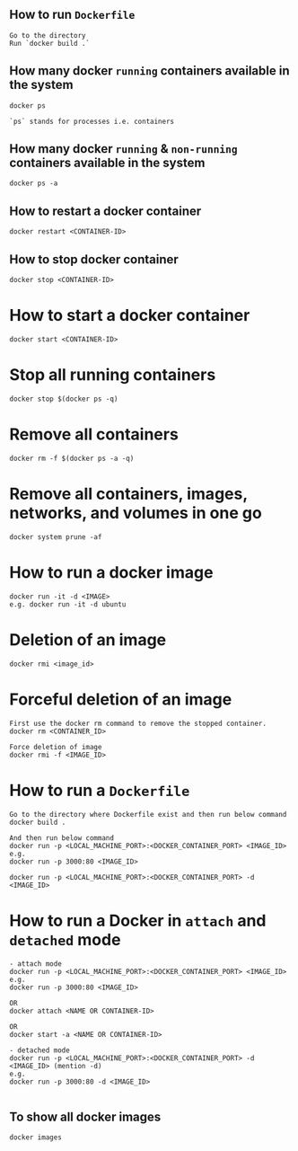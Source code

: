 ## How to run `Dockerfile`

```
Go to the directory
Run `docker build .`

```

## How many docker `running` containers available in the system

```
docker ps

`ps` stands for processes i.e. containers

```

## How many docker `running` & `non-running` containers available in the system

```
docker ps -a

```

## How to restart a docker container

```
docker restart <CONTAINER-ID>

```

## How to stop docker container

```
docker stop <CONTAINER-ID>

```

# How to start a docker container

```
docker start <CONTAINER-ID>

```

# Stop all running containers

```
docker stop $(docker ps -q)

```

# Remove all containers

```
docker rm -f $(docker ps -a -q)

```

# Remove all containers, images, networks, and volumes in one go

```
docker system prune -af

```

# How to run a docker image

```
docker run -it -d <IMAGE>
e.g. docker run -it -d ubuntu

```

# Deletion of an image

```
docker rmi <image_id>

```

# Forceful deletion of an image

```
First use the docker rm command to remove the stopped container.
docker rm <CONTAINER_ID>

Force deletion of image
docker rmi -f <IMAGE_ID>

```

# How to run a `Dockerfile`

```
Go to the directory where Dockerfile exist and then run below command
docker build .

And then run below command
docker run -p <LOCAL_MACHINE_PORT>:<DOCKER_CONTAINER_PORT> <IMAGE_ID>
e.g.
docker run -p 3000:80 <IMAGE_ID>

docker run -p <LOCAL_MACHINE_PORT>:<DOCKER_CONTAINER_PORT> -d <IMAGE_ID>

```

# How to run a Docker in `attach` and `detached` mode

```
- attach mode
docker run -p <LOCAL_MACHINE_PORT>:<DOCKER_CONTAINER_PORT> <IMAGE_ID>
e.g.
docker run -p 3000:80 <IMAGE_ID>

OR
docker attach <NAME OR CONTAINER-ID>

OR
docker start -a <NAME OR CONTAINER-ID>

- detached mode
docker run -p <LOCAL_MACHINE_PORT>:<DOCKER_CONTAINER_PORT> -d <IMAGE_ID> (mention -d)
e.g.
docker run -p 3000:80 -d <IMAGE_ID>


```

## To show all docker images

```
docker images

```
